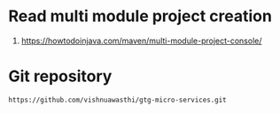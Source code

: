#  Read multi module project creation 

1. https://howtodoinjava.com/maven/multi-module-project-console/

# Git repository 
	https://github.com/vishnuawasthi/gtg-micro-services.git
	